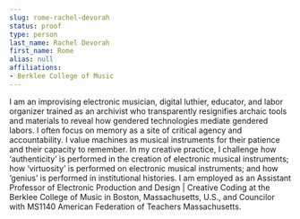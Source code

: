 ```yaml
---
slug: rome-rachel-devorah
status: proof
type: person
last_name: Rachel Devorah
first_name: Rome
alias: null
affiliations:
- Berklee College of Music
---
```


I am an improvising electronic musician, digital luthier, educator, and labor
organizer trained as an archivist who transparently resignifies archaic tools and
materials to reveal how gendered technologies mediate gendered labors. I often
focus on memory as a site of critical agency and accountability. I value machines
as musical instruments for their patience and their capacity to remember. In
my creative practice, I challenge how ‘authenticity’ is performed in the creation
of electronic musical instruments; how ‘virtuosity’ is performed on electronic
musical instruments; and how ‘genius’ is performed in institutional histories. I
am employed as an Assistant Professor of Electronic Production and Design |
Creative Coding at the Berklee College of Music in Boston, Massachusetts, U.S.,
and Councilor with MS1140 American Federation of Teachers Massachusetts.
